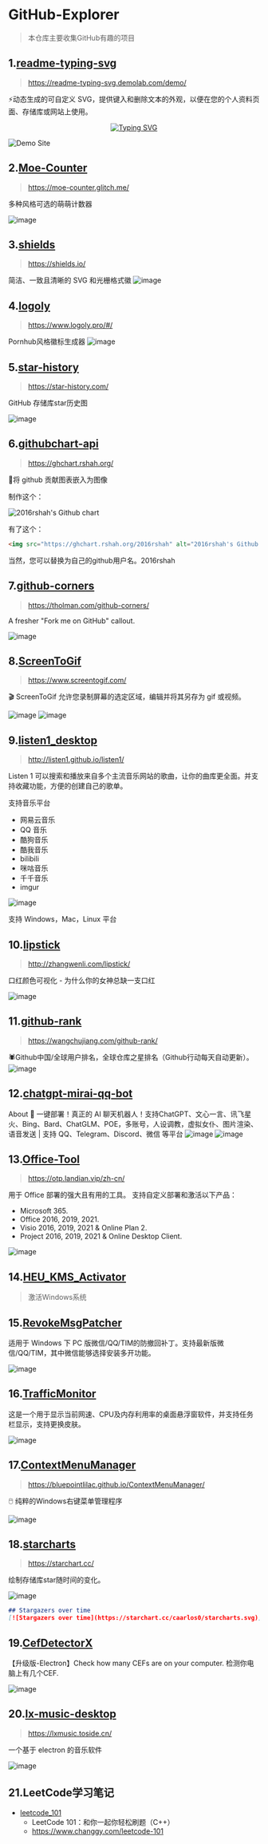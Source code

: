 # GitHub-Explorer
> 本仓库主要收集GitHub有趣的项目
> 
## 1.[readme-typing-svg](https://github.com/DenverCoder1/readme-typing-svg)
> https://readme-typing-svg.demolab.com/demo/

⚡动态生成的可自定义 SVG，提供键入和删除文本的外观，以便在您的个人资料页面、存储库或网站上使用。
<p align="center">
<a href="https://git.io/typing-svg"><img src="https://readme-typing-svg.demolab.com?font=Fira+Code&pause=1000&width=435&lines=The+five+boxing+wizards+jump+quickly" alt="Typing SVG" /></a>
</p>

![Demo Site](https://user-images.githubusercontent.com/20955511/183703055-42ec8754-d84c-414f-8132-a02974224aa1.gif)
## 2.[Moe-Counter](https://github.com/journey-ad/Moe-Counter)
> https://moe-counter.glitch.me/

多种风格可选的萌萌计数器

![image](https://github.com/King0420/GitHub-Explorer/assets/104044278/17bb9691-6b01-4422-be1d-10fed48d8737)

## 3.[shields](https://github.com/badges/shields)
> https://shields.io/

简洁、一致且清晰的 SVG 和光栅格式徽
![image](https://github.com/King0420/GitHub-Explorer/assets/104044278/d9d1ba6d-9007-46f6-8202-b44d06a5674a)

## 4.[logoly](https://github.com/bestony/logoly)
> https://www.logoly.pro/#/

Pornhub风格徽标生成器
![image](https://github.com/King0420/GitHub-Explorer/assets/104044278/a8f246bd-07c1-43ee-ac54-4768562a3f45)

## 5.[star-history](https://github.com/star-history/star-history)
> https://star-history.com/

GitHub 存储库star历史图

![image](https://github.com/King0420/GitHub-Explorer/assets/104044278/b1cb8bc4-eb64-4da0-b254-aa8884afa9e0)

## 6.[githubchart-api](https://github.com/2016rshah/githubchart-api)
> https://ghchart.rshah.org/

📅将 github 贡献图表嵌入为图像

制作这个：

<img src="http://ghchart.rshah.org/King0420" alt="2016rshah's Github chart" />

有了这个：
```html
<img src="https://ghchart.rshah.org/2016rshah" alt="2016rshah's Github chart" />
```
当然，您可以替换为自己的github用户名。2016rshah

## 7.[github-corners](https://github.com/tholman/github-corners)
> https://tholman.com/github-corners/

A fresher "Fork me on GitHub" callout.

![image](https://github.com/King0420/GitHub-Explorer/assets/104044278/7a93aaca-8ba6-4565-b842-0fdad751ec4d)

## 8.[ScreenToGif](https://github.com/NickeManarin/ScreenToGif)
> https://www.screentogif.com/

🎬 ScreenToGif 允许您录制屏幕的选定区域，编辑并将其另存为 gif 或视频。

![image](https://github.com/King0420/GitHub-Explorer/assets/104044278/1eb62bbd-2591-4778-92b3-f0a700bf807c)
![image](https://github.com/King0420/GitHub-Explorer/assets/104044278/9632520d-2033-4a5b-ba07-2b8ccd1e50f8)

## 9.[listen1_desktop](https://github.com/listen1/listen1_desktop)
> http://listen1.github.io/listen1/

Listen 1 可以搜索和播放来自多个主流音乐网站的歌曲，让你的曲库更全面。并支持收藏功能，方便的创建自己的歌单。

支持音乐平台
- 网易云音乐
- QQ 音乐
- 酷狗音乐
- 酷我音乐
- bilibili
- 咪咕音乐
- 千千音乐
- imgur
  
![image](https://github.com/King0420/GitHub-Explorer/assets/104044278/b7921486-f329-40cc-80d1-de3a2a9253ac)

支持 Windows，Mac，Linux 平台
## 10.[lipstick](https://github.com/Ovilia/lipstick)
> http://zhangwenli.com/lipstick/

口红颜色可视化 - 为什么你的女神总缺一支口红

![image](https://github.com/King0420/GitHub-Explorer/assets/104044278/c88cc0c4-81cf-4a98-ba54-958ec1893404)

## 11.[github-rank](https://github.com/jaywcjlove/github-rank)
> https://wangchujiang.com/github-rank/

🕷️Github中国/全球用户排名，全球仓库之星排名（Github行动每天自动更新）。
![image](https://github.com/King0420/GitHub-Explorer/assets/104044278/82d1bdc7-ab72-46c1-af22-fa60368e3ede)

## 12.[chatgpt-mirai-qq-bot](https://github.com/lss233/chatgpt-mirai-qq-bot)
About
🚀 一键部署！真正的 AI 聊天机器人！支持ChatGPT、文心一言、讯飞星火、Bing、Bard、ChatGLM、POE，多账号，人设调教，虚拟女仆、图片渲染、语音发送 | 支持 QQ、Telegram、Discord、微信 等平台
![image](https://github.com/King0420/GitHub-Explorer/assets/104044278/b638fac8-9d22-445c-9282-b74cdbbe516a)
![image](https://github.com/King0420/GitHub-Explorer/assets/104044278/3a85af37-9a9c-4e17-92f9-5705fa4a4cca)

## 13.[Office-Tool](https://github.com/YerongAI/Office-Tool)
> https://otp.landian.vip/zh-cn/

用于 Office 部署的强大且有用的工具。
支持自定义部署和激活以下产品：
- Microsoft 365.
- Office 2016, 2019, 2021.
- Visio 2016, 2019, 2021 & Online Plan 2.
- Project 2016, 2019, 2021 & Online Desktop Client.
  
![image](https://github.com/King0420/GitHub-Explorer/assets/104044278/cecc7dfe-db46-4f10-8fd4-5942d15d39c7)

## 14.[HEU_KMS_Activator](https://github.com/zbezj/HEU_KMS_Activator)
> 激活Windows系统

## 15.[RevokeMsgPatcher](https://github.com/huiyadanli/RevokeMsgPatcher)
适用于 Windows 下 PC 版微信/QQ/TIM的防撤回补丁。支持最新版微信/QQ/TIM，其中微信能够选择安装多开功能。

![image](https://github.com/King0420/GitHub-Explorer/assets/104044278/72d388b4-ecac-428b-820d-4871bd4d4eb2)

## 16.[TrafficMonitor](https://github.com/zhongyang219/TrafficMonitor)
这是一个用于显示当前网速、CPU及内存利用率的桌面悬浮窗软件，并支持任务栏显示，支持更换皮肤。

![image](https://github.com/King0420/GitHub-Explorer/assets/104044278/adc7a2f8-fd76-426a-88a6-606768722f0f)

## 17.[ContextMenuManager](https://github.com/BluePointLilac/ContextMenuManager)
> https://bluepointlilac.github.io/ContextMenuManager/

🖱️ 纯粹的Windows右键菜单管理程序

![image](https://github.com/King0420/GitHub-Explorer/assets/104044278/fbc5edc2-4ba4-4c25-bcad-7965de3b5cf6)

## 18.[starcharts](https://github.com/caarlos0/starcharts)
> https://starchart.cc/

绘制存储库star随时间的变化。

![image](https://github.com/King0420/GitHub-Explorer/assets/104044278/4a89c548-ee3b-4f2d-aa90-e002b08895b5)

```markdown
## Stargazers over time
[![Stargazers over time](https://starchart.cc/caarlos0/starcharts.svg)](https://starchart.cc/caarlos0/starcharts)
```
## 19.[CefDetectorX](https://github.com/ShirasawaSama/CefDetectorX)
【升级版-Electron】Check how many CEFs are on your computer. 检测你电脑上有几个CEF.

![image](https://github.com/King0420/GitHub-Explorer/assets/104044278/83d3e79a-4ae0-43cc-b58e-9aa1984dd658)

## 20.[lx-music-desktop](https://github.com/lyswhut/lx-music-desktop)
> https://lxmusic.toside.cn/

一个基于 electron 的音乐软件

![image](https://github.com/King0420/GitHub-Explorer/assets/104044278/195fdd52-4629-42e9-9540-9cba4045d571)

## 21.LeetCode学习笔记
- [leetcode_101](https://github.com/changgyhub/leetcode_101)
  - LeetCode 101：和你一起你轻松刷题（C++）
  - https://www.changgy.com/leetcode-101




